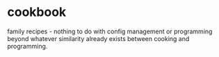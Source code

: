 cookbook
========

family recipes - nothing to do with config management or programming beyond whatever similarity
already exists between cooking and programming.
